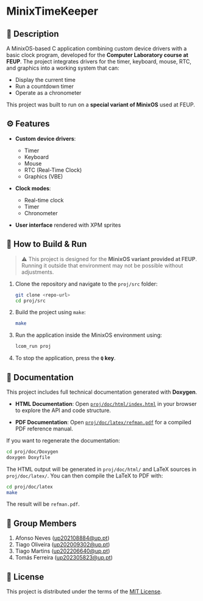 # MinixTimeKeeper

## 📖 Description

A MinixOS-based C application combining custom device drivers with a basic clock program, developed for the **Computer Laboratory course at FEUP**.
The project integrates drivers for the timer, keyboard, mouse, RTC, and graphics into a working system that can:

* Display the current time
* Run a countdown timer
* Operate as a chronometer

This project was built to run on a **special variant of MinixOS** used at FEUP.

## ⚙️ Features

* **Custom device drivers**:

  * Timer
  * Keyboard
  * Mouse
  * RTC (Real-Time Clock)
  * Graphics (VBE)
* **Clock modes**:

  * Real-time clock
  * Timer
  * Chronometer
* **User interface** rendered with XPM sprites

## 🚀 How to Build & Run

> ⚠️ This project is designed for the **MinixOS variant provided at FEUP**. Running it outside that environment may not be possible without adjustments.

1. Clone the repository and navigate to the `proj/src` folder:

   ```bash
   git clone <repo-url>
   cd proj/src
   ```

2. Build the project using `make`:

   ```bash
   make
   ```

3. Run the application inside the MinixOS environment using:

   ```bash
   lcom_run proj
   ```

4. To stop the application, press the **`Q` key**.

## 📘 Documentation

This project includes full technical documentation generated with **Doxygen**.

* **HTML Documentation**:
  Open [`proj/doc/html/index.html`](proj/doc/Doxygen/html/index.html) in your browser to explore the API and code structure.

* **PDF Documentation**:
  Open [`proj/doc/latex/refman.pdf`](proj/doc/Doxygen/latex/refman.pdf) for a compiled PDF reference manual.

If you want to regenerate the documentation:

```bash
cd proj/doc/Doxygen
doxygen Doxyfile
```

The HTML output will be generated in `proj/doc/html/` and LaTeX sources in `proj/doc/latex/`. You can then compile the LaTeX to PDF with:

```bash
cd proj/doc/latex
make
```

The result will be `refman.pdf`.

## 👥 Group Members

1. Afonso Neves ([up202108884@up.pt](mailto:up202108884@up.pt))
2. Tiago Oliveira ([up202009302@up.pt](mailto:up202009302@up.pt))
3. Tiago Martins ([up202206640@up.pt](mailto:up202206640@up.pt))
4. Tomás Ferreira ([up202305823@up.pt](mailto:up202305823@up.pt))

## 📎 License

This project is distributed under the terms of the [MIT License](LICENSE).
